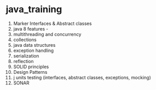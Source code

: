 # java_training

1. Marker Interfaces & Abstract classes
2. java 8 features -                                                                                              
3. multithreading and concurrency                           
4. collections                                                  
5. java data structures                                    
6. exception handling                                           
7. serialization                                                 
8. reflection                                                    
9. SOLID   principles
10. Design Patterns                                                        
11. j units testing  (interfaces, abstract classes, exceptions, mocking)
12. SONAR
